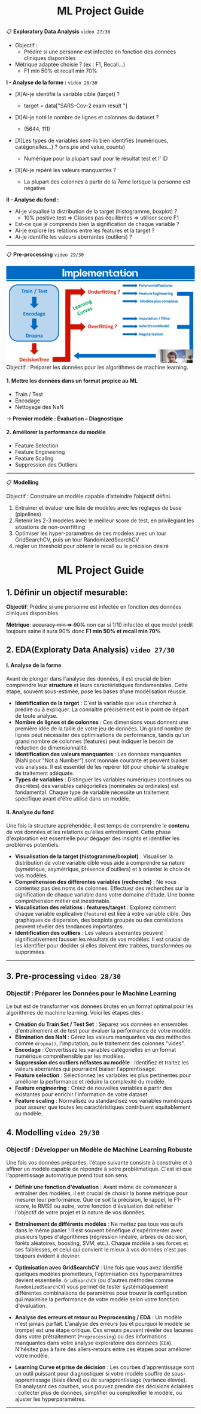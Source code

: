 
# <p style="text-align:center">ML Project Guide </p>

📋 **Exploratory Data Analysis** `video 27/30`

* Objectif :    
    - Prédire si une personne est infectée en fonction des données cliniques disponibles
* Métrique adaptée choisie ? (ex : F1, Recall...)
    - F1 min 50% et recall min 70%

**I - Analyse de la forme :** `video 28/30`

* [X]Ai-je identifié la variable cible (target) ?
    - target = data["SARS-Cov-2 exam result	"]

* [X]Ai-je noté le nombre de lignes et colonnes du dataset ?
    - (5644, 111)

* [X]Les types de variables sont-ils bien identifiés (numériques, catégorielles...) ? (sns.pie and value_counts)
    -   Numérique pour la plupart sauf pour le résultat test et l' ID

* [X]Ai-je repéré les valeurs manquantes ?
    - La plupart des colonnes à partir de la 7eme lorsque la personne est négative


**II - Analyse du fond :**

* Ai-je visualisé la distribution de la target (histogramme, boxplot) ?
    - 10% positive test => Classes pas équilibrées => utiliser score F1
* Est-ce que je comprends bien la signification de chaque variable ?
* Ai-je exploré les relations entre les features et la target ?
* Ai-je identifié les valeurs aberrantes (outliers) ?

---

📋 **Pre-processing** `video 29/30`


![alt text](image.png)
Objectif : Préparer les données pour les algorithmes de machine learning.

#### 1. Mettre les données dans un format propice au ML
* Train / Test
* Encodage
* Nettoyage des NaN

→ **Premier modèle : Évaluation – Diagnostique**

#### 2. Améliorer la performance du modèle
* Feature Selection
* Feature Engineering
* Feature Scaling
* Suppression des Outliers

---

📋 **Modelling**

Objectif : Construire un modèle capable d’atteindre l’objectif défini.

1) Entrainer et évaluer une liste de modeles avec les reglages de base (pipelines)
2) Retenir les 2-3 modeles avec le meilleur score de test, en privilégiant les situations de non-overfitting
3) Optimiser les hyper-parametres de ces modeles avec un tour GridSearchCV, puis un tour RandomizedSearchCV
4) régler un threshold pour obtenir le recall ou la précision désiré














































# <p style="text-align:center">ML Project Guide </p>

## 1. Définir un objectif mesurable:

**Objectif**: Prédire si une personne est infectée en fonction des données cliniques disponibles

**Métrique**: ~~accuracy min => 90%~~ non car si 1/10 infectée et que model prédit toujours saine il aura 90% donc **F1 min 50% et recall min 70%**

## 2. EDA(Exploraty Data Analysis) `video 27/30`


#### I. Analyse de la forme

Avant de plonger dans l'analyse des données, il est crucial de bien comprendre leur **structure** et leurs caractéristiques fondamentales. Cette étape, souvent sous-estimée, pose les bases d'une modélisation réussie.

* **Identification de la target** : C'est la variable que vous cherchez à prédire ou à expliquer. La connaître précisément est le point de départ de toute analyse.
* **Nombre de lignes et de colonnes** : Ces dimensions vous donnent une première idée de la taille de votre jeu de données. Un grand nombre de lignes peut nécessiter des optimisations de performance, tandis qu'un grand nombre de colonnes (features) peut indiquer le besoin de réduction de dimensionnalité.
* **Identification des valeurs manquantes** : Les données manquantes (NaN pour "Not a Number") sont monnaie courante et peuvent biaiser vos analyses. Il est essentiel de les repérer tôt pour choisir la stratégie de traitement adéquate.
* **Types de variables** : Distinguer les variables numériques (continues ou discrètes) des variables catégorielles (nominales ou ordinales) est fondamental. Chaque type de variable nécessite un traitement spécifique avant d'être utilisé dans un modèle.



#### II. Analyse du fond

Une fois la structure appréhendée, il est temps de comprendre le **contenu** de vos données et les relations qu'elles entretiennent. Cette phase d'exploration est essentielle pour dégager des insights et identifier les problèmes potentiels.

* **Visualisation de la target (histogramme/boxplot)** : Visualiser la distribution de votre variable cible vous aide à comprendre sa nature (symétrique, asymétrique, présence d'outliers) et à orienter le choix de vos modèles.
* **Compréhension des différentes variables (recherche)** : Ne vous contentez pas des noms de colonnes. Effectuez des recherches sur la signification de chaque variable dans votre domaine d'étude. Une bonne compréhension métier est inestimable.
* **Visualisation des relations : features/target** : Explorez comment chaque variable explicative (`feature`) est liée à votre variable cible. Des graphiques de dispersion, des boxplots groupés ou des corrélations peuvent révéler des tendances importantes.
* **Identification des outliers** : Les valeurs aberrantes peuvent significativement fausser les résultats de vos modèles. Il est crucial de les identifier pour décider si elles doivent être traitées, transformées ou supprimées.

---

## 3. Pre-processing `video 28/30`


### Objectif : Préparer les Données pour le Machine Learning

Le but est de transformer vos données brutes en un format optimal pour les algorithmes de machine learning. Voici les étapes clés :

* **Création du Train Set / Test Set** : Séparez vos données en ensembles d'entraînement et de test pour évaluer la performance de votre modèle.
* **Élimination des NaN** : Gérez les valeurs manquantes via des méthodes comme `dropna()`, l'imputation, ou le traitement des colonnes "vides".
* **Encodage** : Convertissez les variables catégorielles en un format numérique compréhensible par les modèles.
* **Suppression des outliers néfastes au modèle** : Identifiez et traitez les valeurs aberrantes qui pourraient biaiser l'apprentissage.
* **Feature selection** : Sélectionnez les variables les plus pertinentes pour améliorer la performance et réduire la complexité du modèle.
* **Feature engineering** : Créez de nouvelles variables à partir des existantes pour enrichir l'information de votre dataset.
* **Feature scaling** : Normalisez ou standardisez vos variables numériques pour assurer que toutes les caractéristiques contribuent équitablement au modèle.


## 4. Modelling `video 29/30`

 
### Objectif : Développer un Modèle de Machine Learning Robuste

Une fois vos données préparées, l'étape suivante consiste à construire et à affiner un modèle capable de répondre à votre problématique. C'est ici que l'apprentissage automatique prend tout son sens.

* **Définir une fonction d'évaluation** : Avant même de commencer à entraîner des modèles, il est crucial de choisir la bonne métrique pour mesurer leur performance. Que ce soit la précision, le rappel, le F1-score, le RMSE ou autre, votre fonction d'évaluation doit refléter l'objectif de votre projet et la nature de vos données.

* **Entraînement de différents modèles** : Ne mettez pas tous vos œufs dans le même panier ! Il est souvent bénéfique d'expérimenter avec plusieurs types d'algorithmes (régression linéaire, arbres de décision, forêts aléatoires, boosting, SVM, etc.). Chaque modèle a ses forces et ses faiblesses, et celui qui convient le mieux à vos données n'est pas toujours évident à deviner.

* **Optimisation avec GridSearchCV** : Une fois que vous avez identifié quelques modèles prometteurs, l'optimisation des hyperparamètres devient essentielle. `GridSearchCV` (ou d'autres méthodes comme `RandomizedSearchCV`) vous permet de tester systématiquement différentes combinaisons de paramètres pour trouver la configuration qui maximise la performance de votre modèle selon votre fonction d'évaluation.

* **Analyse des erreurs et retour au Preprocessing / EDA** : Un modèle n'est jamais parfait. L'analyse des erreurs (où et pourquoi le modèle se trompe) est une étape critique. Ces erreurs peuvent révéler des lacunes dans votre prétraitement (`Preprocessing`) ou des informations manquantes dans votre analyse exploratoire des données (`EDA`). N'hésitez pas à faire des allers-retours entre ces étapes pour améliorer votre modèle.

* **Learning Curve et prise de décision** : Les courbes d'apprentissage sont un outil puissant pour diagnostiquer si votre modèle souffre de sous-apprentissage (biais élevé) ou de surapprentissage (variance élevée). En analysant ces courbes, vous pouvez prendre des décisions éclairées : collecter plus de données, simplifier ou complexifier le modèle, ou ajuster les hyperparamètres.
---